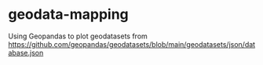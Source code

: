 # geodata-mapping
Using Geopandas to plot geodatasets from https://github.com/geopandas/geodatasets/blob/main/geodatasets/json/database.json

